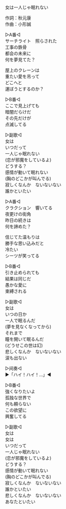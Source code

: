 女は一人じゃ眠れない  
  
作詞：秋元康  
作曲：小形誠  
  
▷A番◁  
サーチライト　照らされた  
工事の鉄骨  
都会の未来に  
何を夢見てた？  
  
屋上のクレーンは  
重たい愛を吊って  
どこへと  
運ぼうとするのか？  
  
▷B番◁  
ここで見上げても  
暗闇だらけだ  
その先だけが  
点滅してる  
  
▷副歌◁  
女は  
いつだって  
一人じゃ眠れない  
(恋が邪魔をしているよ)  
どうする？  
感情が動いて眠れない  
(胸のどこかが叫んでる)  
寂しくなんか　ないないない  
誰かといたい  
  
▷A番◁  
クラクション　響いてる  
夜更けの街角  
昨日の続きは  
何を諦めた？  
  
信じてた温もりは  
勝手な思い込みだと  
冷たい  
シーツが笑ってる  
  
▷B番◁  
引き止められても  
結果は同じだ  
愚かな愛に  
束縛される  
  
▷副歌◁  
女は  
いつの日か  
一人で眠るんだ  
(夢を見なくなってから)  
それまで  
瞳を開いて眠るんだ  
(どうせこの世は幻)  
悲しくなんか　ないないない  
涙も出ない  
  
▷间奏◁  
▶「ハイ！ハイ！…」◀   
  
▷B番◁  
強くなりたいよ  
孤独な世界で  
何も頼らない  
この欲望に  
興奮してる  
  
▷副歌◁  
女は  
女は  
いつだって  
一人じゃ眠れない  
(恋が邪魔をしているよ)  
どうする？  
感情が動いて眠れない  
(胸のどこかが叫んでる)  
寂しくなんか　ないないない  
誰かといたい  
悲しくなんか　ないないない  
あなたといたい  
